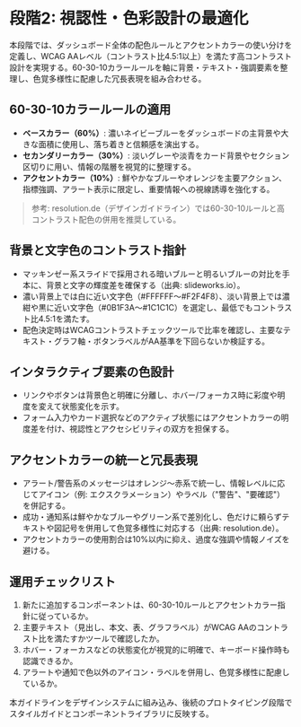 # 段階2: 視認性・色彩設計の最適化

本段階では、ダッシュボード全体の配色ルールとアクセントカラーの使い分けを定義し、WCAG AAレベル（コントラスト比4.5:1以上）を満たす高コントラスト設計を実現する。60-30-10カラールールを軸に背景・テキスト・強調要素を整理し、色覚多様性に配慮した冗長表現を組み合わせる。

## 60-30-10カラールールの適用
- **ベースカラー（60%）**: 濃いネイビーブルーをダッシュボードの主背景や大きな面積に使用し、落ち着きと信頼感を演出する。
- **セカンダリーカラー（30%）**: 淡いグレーや淡青をカード背景やセクション区切りに用い、情報の階層を視覚的に整理する。
- **アクセントカラー（10%）**: 鮮やかなブルーやオレンジを主要アクション、指標強調、アラート表示に限定し、重要情報への視線誘導を強化する。

> 参考: resolution.de（デザインガイドライン）では60-30-10ルールと高コントラスト配色の併用を推奨している。

## 背景と文字色のコントラスト指針
- マッキンゼー系スライドで採用される暗いブルーと明るいブルーの対比を手本に、背景と文字の輝度差を確保する（出典: slideworks.io）。
- 濃い背景上では白に近い文字色（#FFFFFF～#F2F4F8）、淡い背景上では濃紺や黒に近い文字色（#0B1F3A～#1C1C1C）を選定し、最低でもコントラスト比4.5:1を満たす。
- 配色決定時はWCAGコントラストチェックツールで比率を確認し、主要なテキスト・グラフ軸・ボタンラベルがAA基準を下回らないか検証する。

## インタラクティブ要素の色設計
- リンクやボタンは背景色と明確に分離し、ホバー/フォーカス時に彩度や明度を変えて状態変化を示す。
- フォーム入力やカード選択などのアクティブ状態にはアクセントカラーの明度差を付け、視認性とアクセシビリティの双方を担保する。

## アクセントカラーの統一と冗長表現
- アラート/警告系のメッセージはオレンジ～赤系で統一し、情報レベルに応じてアイコン（例: エクスクラメーション）やラベル（"警告"、"要確認"）を併記する。
- 成功・通知系は鮮やかなブルーやグリーン系で差別化し、色だけに頼らずテキストや図記号を併用して色覚多様性に対応する（出典: resolution.de）。
- アクセントカラーの使用割合は10%以内に抑え、過度な強調や情報ノイズを避ける。

## 運用チェックリスト
1. 新たに追加するコンポーネントは、60-30-10ルールとアクセントカラー指針に従っているか。
2. 主要テキスト（見出し、本文、表、グラフラベル）がWCAG AAのコントラスト比を満たすかツールで確認したか。
3. ホバー・フォーカスなどの状態変化が視覚的に明確で、キーボード操作時も認識できるか。
4. アラートや通知で色以外のアイコン・ラベルを併用し、色覚多様性に配慮しているか。

本ガイドラインをデザインシステムに組み込み、後続のプロトタイピング段階でスタイルガイドとコンポーネントライブラリに反映する。
